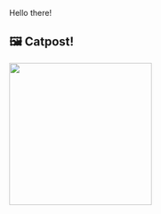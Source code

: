 Hello there!



## 🖼️ Catpost!

<sub>
    <img src="https://cdn2.thecatapi.com/images/MTgyNTkyNw.jpg" height="256">
</sub>

